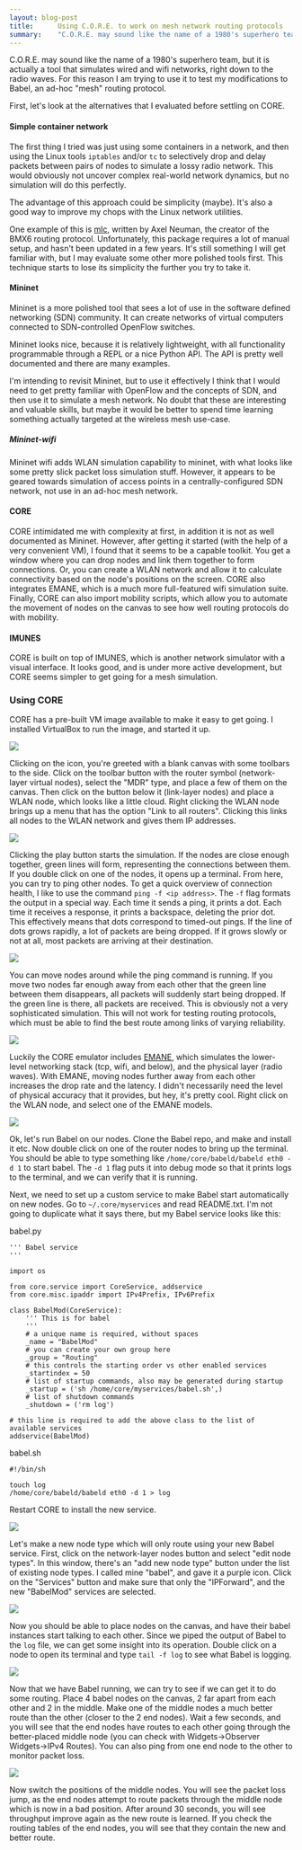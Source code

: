 ```yaml
---
layout: blog-post
title:      Using C.O.R.E. to work on mesh network routing protocols
summary:    "C.O.R.E. may sound like the name of a 1980's superhero team, but it is actually a tool that simulates wired and wifi networks, right down to the radio waves. For this reason I am using it to test my modifications to Babel, an ad-hoc 'mesh' routing protocol."
---
```


C.O.R.E. may sound like the name of a 1980's superhero team, but it is actually a tool that simulates wired and wifi networks, right down to the radio waves. For this reason I am trying to use it to test my modifications to Babel, an ad-hoc "mesh" routing protocol.

First, let's look at the alternatives that I evaluated before settling on CORE.

#### Simple container network
The first thing I tried was just using some containers in a network, and then using the Linux tools `iptables` and/or `tc` to selectively drop and delay packets between pairs of nodes to simulate a lossy radio network. This would obviously not uncover complex real-world network dynamics, but no simulation will do this perfectly.

The advantage of this approach could be simplicity (maybe). It's also a good way to improve my chops with the Linux network utilities.

One example of this is [mlc](https://github.com/axn/mlc), written by Axel Neuman, the creator of the BMX6 routing protocol. Unfortunately, this package requires a lot of manual setup, and hasn't been updated in a few years. It's still something I will get familiar with, but I may evaluate some other more polished tools first. This technique starts to lose its simplicity the further you try to take it.

#### Mininet
Mininet is a more polished tool that sees a lot of use in the software defined networking (SDN) community. It can create networks of virtual computers connected to SDN-controlled OpenFlow switches.

Mininet looks nice, because it is relatively lightweight, with all functionality programmable through a REPL or a nice Python API. The API is pretty well documented and there are many examples.

I'm intending to revisit Mininet, but to use it effectively I think that I would need to get pretty familiar with OpenFlow and the concepts of SDN, and then use it to simulate a mesh network. No doubt that these are interesting and valuable skills, but maybe it would be better to spend time learning something actually targeted at the wireless mesh use-case.

##### Mininet-wifi
Mininet wifi adds WLAN simulation capability to mininet, with what looks like some pretty slick packet loss simulation stuff. However, it appears to be geared towards simulation of access points in a centrally-configured SDN network, not use in an ad-hoc mesh network.

#### CORE
CORE intimidated me with complexity at first, in addition it is not as well documented as Mininet. However, after getting it started (with the help of a very convenient VM), I found that it seems to be a capable toolkit. You get a window where you can drop nodes and link them together to form connections. Or, you can create a WLAN network and allow it to calculate connectivity based on the node's positions on the screen. CORE also integrates EMANE, which is a much more full-featured wifi simulation suite. Finally, CORE can also import mobility scripts, which allow you to automate the movement of nodes on the canvas to see how well routing protocols do with mobility.

#### IMUNES
CORE is built on top of IMUNES, which is another network simulator with a visual interface. It looks good, and is under more active development, but CORE seems simpler to get going for a mesh simulation.

### Using CORE
CORE has a pre-built VM image available to make it easy to get going. I installed VirtualBox to run the image, and started it up. 

![](/images/hello_boeing.png)

Clicking on the icon, you're greeted with a blank canvas with some toolbars to the side. Click on the toolbar button with the router symbol (network-layer virtual nodes), select the "MDR" type, and place a few of them on the canvas. Then click on the button below it (link-layer nodes) and place a WLAN node, which looks like a little cloud. Right clicking the WLAN node brings up a menu that has the option "Link to all routers". Clicking this links all nodes to the WLAN network and gives them IP addresses.

![](/images/wlan_setup.png)

Clicking the play button starts the simulation. If the nodes are close enough together, green lines will form, representing the connections between them. If you double click on one of the nodes, it opens up a terminal. From here, you can try to ping other nodes. To get a quick overview of connection health, I like to use the command `ping -f <ip address>`. The `-f` flag formats the output in a special way. Each time it sends a ping, it prints a dot. Each time it receives a response, it prints a backspace, deleting the prior dot. This effectively means that dots correspond to timed-out pings. If the line of dots grows rapidly, a lot of packets are being dropped. If it grows slowly or not at all, most packets are arriving at their destination.

![](/images/pinging.png)

You can move nodes around while the ping command is running. If you move two nodes far enough away from each other that the green line between them disappears, all packets will suddenly start being dropped. If the green line is there, all packets are received. This is obviously not a very sophisticated simulation. This will not work for testing routing protocols, which must be able to find the best route among links of varying reliability.

![](/images/hello_emane.png)

Luckily the CORE emulator includes [EMANE](http://www.nrl.navy.mil/itd/ncs/products/emane), which simulates the lower-level networking stack (tcp, wifi, and below), and the physical layer (radio waves). With EMANE, moving nodes further away from each other increases the drop rate and the latency. I didn't necessarily need the level of physical accuracy that it provides, but hey, it's pretty cool. Right click on the WLAN node, and select one of the EMANE models.

![](/images/running_babel.png)

Ok, let's run Babel on our nodes. Clone the Babel repo, and make and install it etc. Now double click on one of the router nodes to bring up the terminal. You should be able to type something like `/home/core/babeld/babeld eth0 -d 1` to start babel. The `-d 1` flag puts it into debug mode so that it prints logs to the terminal, and we can verify that it is running. 

Next, we need to set up a custom service to make Babel start automatically on new nodes. Go to `~/.core/myservices` and read README.txt. I'm not going to duplicate what it says there, but my Babel service looks like this:

babel.py

    ''' Babel service
    '''

    import os

    from core.service import CoreService, addservice
    from core.misc.ipaddr import IPv4Prefix, IPv6Prefix

    class BabelMod(CoreService):
        ''' This is for babel
        '''
        # a unique name is required, without spaces
        _name = "BabelMod"
        # you can create your own group here
        _group = "Routing"
        # this controls the starting order vs other enabled services
        _startindex = 50
        # list of startup commands, also may be generated during startup
        _startup = ('sh /home/core/myservices/babel.sh',)
        # list of shutdown commands
        _shutdown = ('rm log')

    # this line is required to add the above class to the list of available services
    addservice(BabelMod)


babel.sh

    #!/bin/sh

    touch log
    /home/core/babeld/babeld eth0 -d 1 > log


Restart CORE to install the new service.

![](/images/new_node_type.png)

Let's make a new node type which will only route using your new Babel service. First, click on the network-layer nodes button and select "edit node types". In this window, there's an "add new node type" button under the list of existing node types. I called mine "babel", and gave it a purple icon. Click on the "Services" button and make sure that only the "IPForward", and the new "BabelMod" services are selected.

![](/images/default_services.png)

Now you should be able to place nodes on the canvas, and have their babel instances start talking to each other. Since we piped the output of Babel to the `log` file, we can get some insight into its operation. Double click on a node to open its terminal and type `tail -f log` to see what Babel is logging.

![](/images/babel_running.png)

Now that we have Babel running, we can try to see if we can get it to do some routing. Place 4 babel nodes on the canvas, 2 far apart from each other and 2 in the middle. Make one of the middle nodes a much better route than the other (closer to the 2 end nodes). Wait a few seconds, and you will see that the end nodes have routes to each other going through the better-placed middle node (you can check with Widgets->Observer Widgets->IPv4 Routes). You can also ping from one end node to the other to monitor packet loss.

![](/images/babel_routing.png)

Now switch the positions of the middle nodes. You will see the packet loss jump, as the end nodes attempt to route packets through the middle node which is now in a bad position. After around 30 seconds, you will see throughput improve again as the new route is learned. If you check the routing tables of the end nodes, you will see that they contain the new and better route.